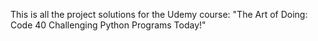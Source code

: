 This is all the project solutions for the Udemy course: 
"The Art of Doing: Code 40 Challenging Python Programs Today!"
